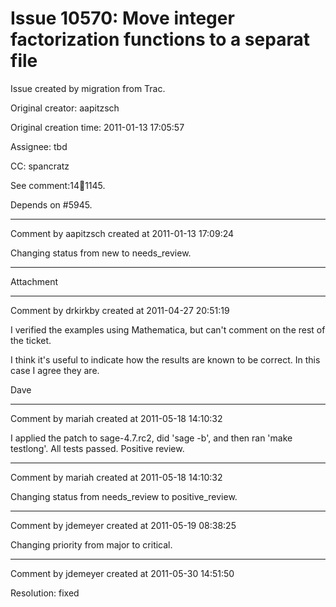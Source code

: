 # Issue 10570: Move integer factorization functions to a separat file

Issue created by migration from Trac.

Original creator: aapitzsch

Original creation time: 2011-01-13 17:05:57

Assignee: tbd

CC:  spancratz

See comment:14:ticket:1145.

Depends on #5945.


---

Comment by aapitzsch created at 2011-01-13 17:09:24

Changing status from new to needs_review.


---

Attachment


---

Comment by drkirkby created at 2011-04-27 20:51:19

I verified the examples using Mathematica, but can't comment on the rest of the ticket. 

I think it's useful to indicate how the results are known to be correct. In this case I agree they are. 

Dave


---

Comment by mariah created at 2011-05-18 14:10:32

I applied the patch to sage-4.7.rc2, did 'sage -b', and then ran
'make testlong'.  All tests passed.  Positive review.


---

Comment by mariah created at 2011-05-18 14:10:32

Changing status from needs_review to positive_review.


---

Comment by jdemeyer created at 2011-05-19 08:38:25

Changing priority from major to critical.


---

Comment by jdemeyer created at 2011-05-30 14:51:50

Resolution: fixed
